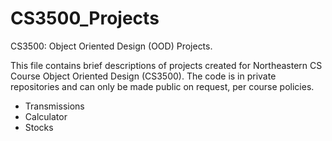 # CS3500_Projects
CS3500: Object Oriented Design (OOD) Projects.

This file contains brief descriptions of projects created for Northeastern CS Course Object Oriented Design (CS3500). The code is in private repositories and can only be made public on request, per course policies.

- Transmissions
- Calculator
- Stocks
